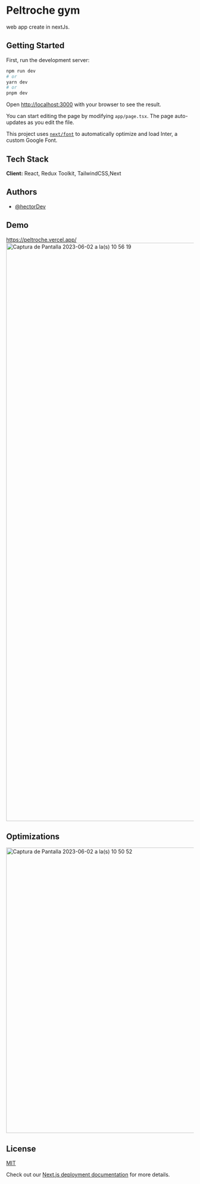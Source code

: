 # Peltroche gym

web app create in nextJs.

## Getting Started

First, run the development server:

```bash
npm run dev
# or
yarn dev
# or
pnpm dev
```

Open [http://localhost:3000](http://localhost:3000) with your browser to see the result.

You can start editing the page by modifying `app/page.tsx`. The page auto-updates as you edit the file.

This project uses [`next/font`](https://nextjs.org/docs/basic-features/font-optimization) to automatically optimize and load Inter, a custom Google Font.


## Tech Stack

**Client:** React, Redux Toolkit, TailwindCSS,Next



## Authors

- [@hectorDev](https://www.github.com/hectorDev2)


## Demo
https://peltroche.vercel.app/
<img width="1552" alt="Captura de Pantalla 2023-06-02 a la(s) 10 56 19" src="https://github.com/hectorDev2/peltroche/assets/126804661/84852260-f0f7-443a-abf5-def6961ae8ec">


## Optimizations

<img width="766" alt="Captura de Pantalla 2023-06-02 a la(s) 10 50 52" src="https://github.com/hectorDev2/peltroche/assets/126804661/ff2a245e-cfae-46f7-b12e-935412d70972">


## License

[MIT](https://choosealicense.com/licenses/mit/)


Check out our [Next.js deployment documentation](https://nextjs.org/docs/deployment) for more details.
